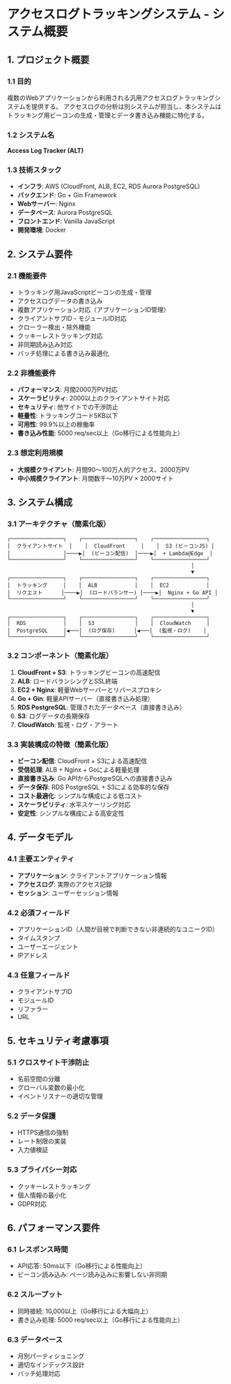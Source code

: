# アクセスログトラッキングシステム - システム概要

## 1. プロジェクト概要

### 1.1 目的
複数のWebアプリケーションから利用される汎用アクセスログトラッキングシステムを提供する。
アクセスログの分析は別システムが担当し、本システムはトラッキング用ビーコンの生成・管理とデータ書き込み機能に特化する。

### 1.2 システム名
**Access Log Tracker (ALT)**

### 1.3 技術スタック
- **インフラ**: AWS (CloudFront, ALB, EC2, RDS Aurora PostgreSQL)
- **バックエンド**: Go + Gin Framework
- **Webサーバー**: Nginx
- **データベース**: Aurora PostgreSQL
- **フロントエンド**: Vanilla JavaScript
- **開発環境**: Docker

## 2. システム要件

### 2.1 機能要件
- トラッキング用JavaScriptビーコンの生成・管理
- アクセスログデータの書き込み
- 複数アプリケーション対応（アプリケーションID管理）
- クライアントサブID・モジュールID対応
- クローラー検出・除外機能
- クッキーレストラッキング対応
- 非同期読み込み対応
- バッチ処理による書き込み最適化

### 2.2 非機能要件
- **パフォーマンス**: 月間2000万PV対応
- **スケーラビリティ**: 2000以上のクライアントサイト対応
- **セキュリティ**: 他サイトでの干渉防止
- **軽量性**: トラッキングコード5KB以下
- **可用性**: 99.9%以上の稼働率
- **書き込み性能**: 5000 req/sec以上（Go移行による性能向上）

### 2.3 想定利用規模
- **大規模クライアント**: 月間90〜100万人的アクセス、2000万PV
- **中小規模クライアント**: 月間数千〜10万PV × 2000サイト

## 3. システム構成

### 3.1 アーキテクチャ（簡素化版）
```
┌─────────────────┐    ┌─────────────────┐    ┌─────────────────┐
│  クライアントサイト  │    │  CloudFront     │    │  S3 (ビーコンJS) │
│                 │────▶│  (ビーコン配信)  │────▶│  + Lambda@Edge  │
└─────────────────┘    └─────────────────┘    └─────────────────┘
                                                           │
                                                           ▼
┌─────────────────┐    ┌─────────────────┐    ┌─────────────────┐
│  トラッキング     │    │  ALB            │    │  EC2            │
│  リクエスト      │────▶│  (ロードバランサー) │────▶│  Nginx + Go API │
└─────────────────┘    └─────────────────┘    └─────────────────┘
                                                           │
                                                           ▼
┌─────────────────┐    ┌─────────────────┐    ┌─────────────────┐
│  RDS            │    │  S3             │    │  CloudWatch     │
│  PostgreSQL     │◀───│  (ログ保存)      │◀───│  (監視・ログ)    │
└─────────────────┘    └─────────────────┘    └─────────────────┘
```

### 3.2 コンポーネント（簡素化版）
1. **CloudFront + S3**: トラッキングビーコンの高速配信
2. **ALB**: ロードバランシングとSSL終端
3. **EC2 + Nginx**: 軽量Webサーバーとリバースプロキシ
4. **Go + Gin**: 軽量APIサーバー（直接書き込み処理）
5. **RDS PostgreSQL**: 管理されたデータベース（直接書き込み）
6. **S3**: ログデータの長期保存
7. **CloudWatch**: 監視・ログ・アラート

### 3.3 実装構成の特徴（簡素化版）
- **ビーコン配信**: CloudFront + S3による高速配信
- **受信処理**: ALB + Nginx + Goによる軽量処理
- **直接書き込み**: Go APIからPostgreSQLへの直接書き込み
- **データ保存**: RDS PostgreSQL + S3による効率的な保存
- **コスト最適化**: シンプルな構成による低コスト
- **スケーラビリティ**: 水平スケーリング対応
- **安定性**: シンプルな構成による高安定性

## 4. データモデル

### 4.1 主要エンティティ
- **アプリケーション**: クライアントアプリケーション情報
- **アクセスログ**: 実際のアクセス記録
- **セッション**: ユーザーセッション情報

### 4.2 必須フィールド
- アプリケーションID（人間が目視で判断できない非連続的なユニークID）
- タイムスタンプ
- ユーザーエージェント
- IPアドレス

### 4.3 任意フィールド
- クライアントサブID
- モジュールID
- リファラー
- URL

## 5. セキュリティ考慮事項

### 5.1 クロスサイト干渉防止
- 名前空間の分離
- グローバル変数の最小化
- イベントリスナーの適切な管理

### 5.2 データ保護
- HTTPS通信の強制
- レート制限の実装
- 入力値検証

### 5.3 プライバシー対応
- クッキーレストラッキング
- 個人情報の最小化
- GDPR対応

## 6. パフォーマンス要件

### 6.1 レスポンス時間
- API応答: 50ms以下（Go移行による性能向上）
- ビーコン読み込み: ページ読み込みに影響しない非同期

### 6.2 スループット
- 同時接続: 10,000以上（Go移行による大幅向上）
- 書き込み処理: 5000 req/sec以上（Go移行による性能向上）

### 6.3 データベース
- 月別パーティショニング
- 適切なインデックス設計
- バッチ処理対応 